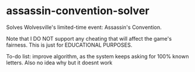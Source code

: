# assassin-convention-solver
Solves Wolvesville's limited-time event: Assassin's Convention.

Note that I DO NOT support any cheating that will affect the game's fairness. This is just for EDUCATIONAL PURPOSES.

To-do list: improve algorithm, as the system keeps asking for 100% known letters. Also no idea why but it doesnt work

